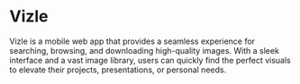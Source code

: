 # Vizle
Vizle is a mobile web app that provides a seamless experience for searching, browsing, and downloading high-quality images. With a sleek interface and a vast image library, users can quickly find the perfect visuals to elevate their projects, presentations, or personal needs. 
